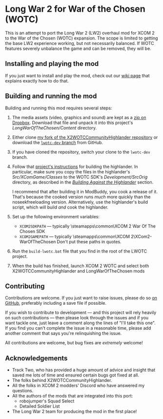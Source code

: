 # Long War 2 for War of the Chosen (WOTC)

This is an attempt to port the Long War 2 (LW2) overhaul mod for XCOM 2 to the War
of the Chosen (WOTC) expansion. The scope is limited to getting the base LW2 experience
working, but not necessarily balanced. If WOTC features severely unbalance the game and
can be removed, they will be.

## Installing and playing the mod

If you just want to install and play the mod, check out our [wiki page](https://github.com/long-war-2/lwotc/wiki/Installing-Long-War-of-the-Chosen) that explains exactly how to do that.

## Building and running the mod

Building and running this mod requires several steps:

 1. The media assets (video, graphics and sound) are kept as a [zip on Dropbox](https://www.dropbox.com/s/5wtqt5xjg8mde02/lwotc-content.zip?dl=0).
    Download that file and unpack it into this project's _LongWarOfTheChosen/Content_ directory.

 2. Either clone [my fork of the X2WOTCCommunityHighlander repository](https://github.com/pledbrook/X2WOTCCommunityHighlander)
    or download the [`lwotc-dev` branch](https://github.com/pledbrook/X2WOTCCommunityHighlander/archive/lwotc-dev.zip)
	from GitHub.
	
 3. If you have cloned the repository, switch your clone to the `lwotc-dev` branch.
 
 4. Follow that [project's instructions](https://github.com/pledbrook/X2WOTCCommunityHighlander/blob/lwotc-dev/README.md)
    for building the highlander. In particular, make sure you copy the files in the highlander's _Src/XComGame/Classes_ to the WOTC SDK's _Development/SrcOrig_ directory, as described in the [_Building Against the Highlander_](https://github.com/X2CommunityCore/X2WOTCCommunityHighlander/#building-against-the-highlander) section.
    
    I recommend that after building it in ModBuddy, you cook a release of it. That's because the cooked version runs _much_ more quickly than the noseekfreeloading version. Alternatively, use the highlander's build script, which will build _and_ cook the highlander.

 5. Set up the following environment variables:
    * `XCOM2SDKPATH` — typically <path to Steam>\steamapps\common\XCOM 2 War Of The Chosen SDK
    * `XCOM2GAMEPATH` — typically <path to Steam>\steamapps\common\XCOM 2\XCom2-WarOfTheChosen
    Don't put these paths in quotes.
	
 6. Run the `build-lwotc.bat` file that you find in the root of the LWOTC project.
 
 7. When the build has finished, launch XCOM 2 WOTC and select both X2WOTCCommunityHighlander and
    LongWarOfTheChosen mods

## Contributing

Contributions are welcome. If you just want to raise issues, please do so [on GitHub](https://github.com/pledbrook/lwotc/issues),
preferably including a save file if possible.

If you wish to contribute to development — and this project will rely heavily on such contributions — then please
look through the issues and if you want tackle one, just leave a comment along the lines of "I'll take this one".
If you find you can't complete the issue in a reasonable time, please add another comment that says you're relinquishing
the issue.

All contributions are welcome, but bug fixes are _extremely_ welcome!

## Acknowledgements

 * Track Two, who has provided a huge amount of advice and insight that saved me lots of time
   and ensured certain bugs got fixed at all.
 * The folks behind X2WOTCCommunityHighlander.
 * All the folks in XCOM 2 modders' Discord who have answered my questions.
 * All the authors of the mods that are integrated into this port:
   - robojumper's Squad Select
   - Detailed Soldier List
 * The Long War 2 team for producing the mod in the first place!
